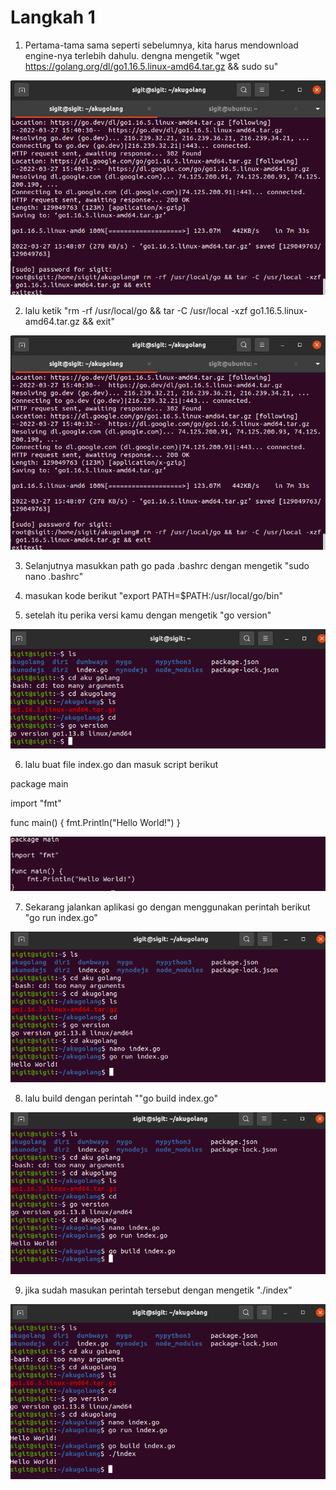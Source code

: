 # Langkah 1

1. Pertama-tama sama seperti sebelumnya, kita harus mendownload engine-nya terlebih dahulu. dengna mengetik
"wget https://golang.org/dl/go1.16.5.linux-amd64.tar.gz && sudo su"

![logo](https://github.com/prayogosigit/DevOps-Engineer/blob/main/week-1/day-3/assets/10.png)

2. lalu ketik "rm -rf /usr/local/go && tar -C /usr/local -xzf go1.16.5.linux-amd64.tar.gz && exit"

![logo](https://github.com/prayogosigit/DevOps-Engineer/blob/main/week-1/day-3/assets/10.png)

3. Selanjutnya masukkan path go pada .bashrc dengan mengetik "sudo nano .bashrc"



4. masukan kode berikut "export PATH=$PATH:/usr/local/go/bin"



5. setelah itu perika versi kamu dengan mengetik "go version"

![logo](https://github.com/prayogosigit/DevOps-Engineer/blob/main/week-1/day-3/assets/11.png)

6. lalu buat file index.go dan masuk script berikut


package main


import "fmt"

func main() {
    fmt.Println("Hello World!")
}

![logo](https://github.com/prayogosigit/DevOps-Engineer/blob/main/week-1/day-3/assets/17.png)

7. Sekarang jalankan aplikasi go dengan menggunakan perintah berikut "go run index.go"

![logo](https://github.com/prayogosigit/DevOps-Engineer/blob/main/week-1/day-3/assets/14.png)

8. lalu build dengan perintah ""go build index.go"

![logo](https://github.com/prayogosigit/DevOps-Engineer/blob/main/week-1/day-3/assets/15.png)

9. jika sudah masukan perintah tersebut dengan mengetik "./index"

![logo](https://github.com/prayogosigit/DevOps-Engineer/blob/main/week-1/day-3/assets/16.png)
